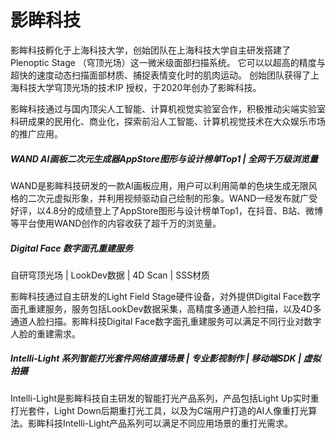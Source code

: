 # 影眸科技

影眸科技孵化于上海科技大学，创始团队在上海科技大学自主研发搭建了Plenoptic Stage （穹顶光场）这一微米级面部扫描系统。 它可以以超高的精度与超快的速度动态扫描面部材质、捕捉表情变化时的肌肉运动。 创始团队获得了上海科技大学穹顶光场的技术IP 授权，于2020年创办了影眸科技。

影眸科技通过与国内顶尖人工智能、计算机视觉实验室合作，积极推动尖端实验室科研成果的民用化、商业化，探索前沿人工智能、计算机视觉技术在大众娱乐市场的推广应用。

##### WAND AI画板二次元生成器AppStore图形与设计榜单Top1 | 全网千万级浏览量

WAND是影眸科技研发的一款AI画板应用，用户可以利用简单的色块生成无限风格的二次元虚拟形象，并利用视频驱动自己绘制的形象。WAND一经发布就广受好评，以4.8分的成绩登上了AppStore图形与设计榜单Top1，在抖音、B站、微博等平台使用WAND创作的内容收获了超千万的浏览量。

##### Digital Face 数字面孔重建服务
自研穹顶光场 | LookDev数据 | 4D Scan | SSS材质

影眸科技通过自主研发的Light Field Stage硬件设备，对外提供Digital Face数字面孔重建服务，服务包括LookDev数据采集，高精度多通道人脸扫描，以及4D多通道人脸扫描。影眸科技Digital Face数字面孔重建服务可以满足不同行业对数字人脸的重建需求。

##### Intelli-Light 系列智能打光套件网络直播场景 | 专业影视制作 | 移动端SDK | 虚拟拍摄

Intelli-Light是影眸科技自主研发的智能打光产品系列，产品包括Light Up实时重打光套件，Light Down后期重打光工具，以及为C端用户打造的AI人像重打光算法。影眸科技Intelli-Light产品系列可以满足不同应用场景的重打光需求。
